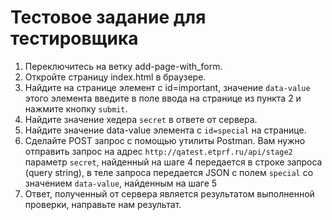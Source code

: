 # Тестовое задание для тестировщика
1. Переключитесь на ветку add-page-with_form. 
2. Откройте страницу index.html в браузере. 
3. Найдите на странице элемент с id=important, значение ```data-value``` этого элемента введите в поле ввода на странице из пункта 2 и нажмите кнопку ```submit```.
4. Найдите значение хедера ```secret``` в ответе от сервера. 
5. Найдите значение data-value элемента с ```id=special``` на странице.
6. Сделайте POST запрос с помощью утилиты Postman. Вам нужно отправить запрос на адрес ```http://qatest.etprf.ru/api/stage2```
параметр ```secret```, найденный на шаге 4 передается в строке запроса (query string), в теле запроса передается JSON с полем ```special``` со значением ```data-value```, найденным на шаге 5
7. Ответ, полученный от сервера является результатом выполненной проверки, направьте нам результат.
